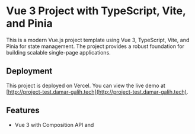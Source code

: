 
# Vue 3 Project with TypeScript, Vite, and Pinia

This is a modern Vue.js project template using Vue 3, TypeScript, Vite, and Pinia for state management. The project provides a robust foundation for building scalable single-page applications.

## Deployment
This project is deployed on Vercel. You can view the live demo at [http://project-test.damar-galih.tech](http://project-test.damar-galih.tech).

## Features

- Vue 3 with Composition API and <script setup>
- Type safety using TypeScript
- Fast development with Vite
- State management with Pinia
- Vue Router for navigation
- SFC (Single File Components) support

## Prerequisites

- Node.js (version 16 or higher)
- npm or yarn package manager

## Installation

1. Clone the repository:
   ```bash
   git clone git@gitlab.com:damar-glh/project-test-damar-galih.git
   cd project-test-damar-galih
   ```

2. Install dependencies:
   ```bash
   npm install
   # or
   yarn install
   ```

3. Run the development server:
   ```bash
   npm run dev
   # or
   yarn dev
   ```

4. Build for production:
   ```bash
   npm run build
   # or
   yarn build
   ```

## Project Structure

```
src/
├── assets/            # Static assets
├── components/        # Reusable Vue components
├── views/             # Page views
├── router/            # Vue Router configuration
├── stores/            # Pinia stores
├── App.vue            # Root component
└── main.ts            # App entry point
```

## License

This project is licensed under the MIT License.